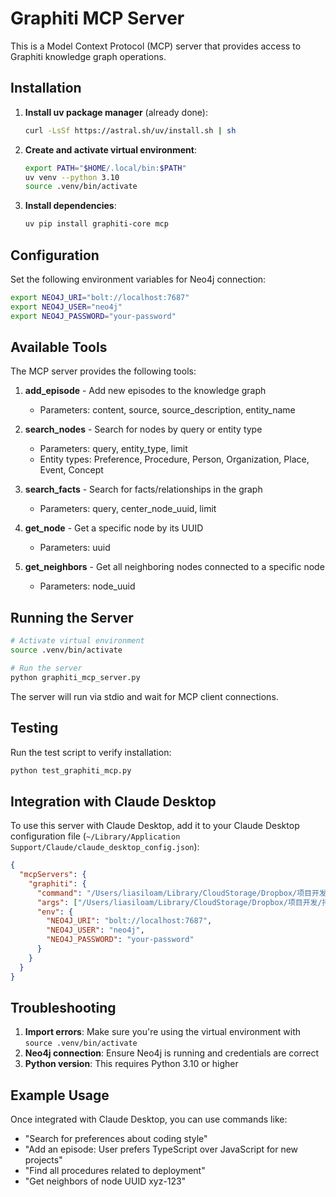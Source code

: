 # Graphiti MCP Server

This is a Model Context Protocol (MCP) server that provides access to Graphiti knowledge graph operations.

## Installation

1. **Install uv package manager** (already done):
   ```bash
   curl -LsSf https://astral.sh/uv/install.sh | sh
   ```

2. **Create and activate virtual environment**:
   ```bash
   export PATH="$HOME/.local/bin:$PATH"
   uv venv --python 3.10
   source .venv/bin/activate
   ```

3. **Install dependencies**:
   ```bash
   uv pip install graphiti-core mcp
   ```

## Configuration

Set the following environment variables for Neo4j connection:

```bash
export NEO4J_URI="bolt://localhost:7687"
export NEO4J_USER="neo4j"
export NEO4J_PASSWORD="your-password"
```

## Available Tools

The MCP server provides the following tools:

1. **add_episode** - Add new episodes to the knowledge graph
   - Parameters: content, source, source_description, entity_name

2. **search_nodes** - Search for nodes by query or entity type
   - Parameters: query, entity_type, limit
   - Entity types: Preference, Procedure, Person, Organization, Place, Event, Concept

3. **search_facts** - Search for facts/relationships in the graph
   - Parameters: query, center_node_uuid, limit

4. **get_node** - Get a specific node by its UUID
   - Parameters: uuid

5. **get_neighbors** - Get all neighboring nodes connected to a specific node
   - Parameters: node_uuid

## Running the Server

```bash
# Activate virtual environment
source .venv/bin/activate

# Run the server
python graphiti_mcp_server.py
```

The server will run via stdio and wait for MCP client connections.

## Testing

Run the test script to verify installation:

```bash
python test_graphiti_mcp.py
```

## Integration with Claude Desktop

To use this server with Claude Desktop, add it to your Claude Desktop configuration file (`~/Library/Application Support/Claude/claude_desktop_config.json`):

```json
{
  "mcpServers": {
    "graphiti": {
      "command": "/Users/liasiloam/Library/CloudStorage/Dropbox/项目开发/持仓助手/.venv/bin/python",
      "args": ["/Users/liasiloam/Library/CloudStorage/Dropbox/项目开发/持仓助手/graphiti_mcp_server.py"],
      "env": {
        "NEO4J_URI": "bolt://localhost:7687",
        "NEO4J_USER": "neo4j",
        "NEO4J_PASSWORD": "your-password"
      }
    }
  }
}
```

## Troubleshooting

1. **Import errors**: Make sure you're using the virtual environment with `source .venv/bin/activate`
2. **Neo4j connection**: Ensure Neo4j is running and credentials are correct
3. **Python version**: This requires Python 3.10 or higher

## Example Usage

Once integrated with Claude Desktop, you can use commands like:

- "Search for preferences about coding style"
- "Add an episode: User prefers TypeScript over JavaScript for new projects"
- "Find all procedures related to deployment"
- "Get neighbors of node UUID xyz-123"